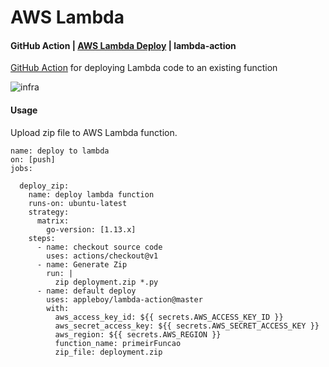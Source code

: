 # AWS Lambda

#### GitHub Action | [AWS Lambda Deploy](https://github.com/marketplace/actions/aws-lambda-deploy) | lambda-action

[GitHub Action](https://docs.github.com/en/actions) for deploying Lambda code to an existing function

![infra](https://github.com/renatogcruz/aws_lambda/assets/32683908/d487eaaa-1f7c-4ed8-83ae-587f88148988)

#### Usage

Upload zip file to AWS Lambda function.

```
name: deploy to lambda
on: [push]
jobs:

  deploy_zip:
    name: deploy lambda function
    runs-on: ubuntu-latest
    strategy:
      matrix:
        go-version: [1.13.x]
    steps:
      - name: checkout source code
        uses: actions/checkout@v1      
      - name: Generate Zip
        run: |
          zip deployment.zip *.py
      - name: default deploy
        uses: appleboy/lambda-action@master
        with:
          aws_access_key_id: ${{ secrets.AWS_ACCESS_KEY_ID }}
          aws_secret_access_key: ${{ secrets.AWS_SECRET_ACCESS_KEY }}
          aws_region: ${{ secrets.AWS_REGION }}
          function_name: primeirFuncao
          zip_file: deployment.zip
```

